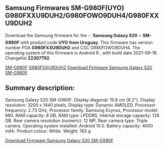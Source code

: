 <h2>Samsung Firmwares SM-G980F(UYO) G980FXXU9DUH2/G980FOWO9DUH4/G980FXXU9DUH2</h2>
Download the Samsung firmware for the ✅ <strong>Samsung Galaxy S20 </strong> ⭐ <strong>SM-G980F</strong> with product code <strong>UYO</strong> <strong> from Uruguay</strong>. This firmware has version number PDA <strong>G980FXXU9DUH2</strong> and CSC G980FOWO9DUH4. The operating system of this firmware is Android R , with build date 2021-09-16. Changelist <strong>22307792</strong>.


[SM-G980F](https://samfirm.shop/samsung/model/SM-G980F)
[G980FXXU9DUH2](https://samfirm.shop/samsung/pda/G980FXXU9DUH2)
[Download Firmware Samsung Galaxy S20 SM-G980F](https://samfirm.shop/samsung/firmware/457819)
<h2>Summary description:</h2>
<p>Samsung Galaxy S20 SM-G980F. Display diagonal: 15.8 cm (6.2"), Display resolution: 3200 x 1440 pixels, Display type: Dynamic AMOLED. Processor frequency: 2.73 GHz, Processor family: Samsung Exynos, Processor model: 990. RAM capacity: 8 GB, RAM type: LPDDR5, Internal storage capacity: 128 GB. Rear camera resolution (numeric): 12 MP, Rear camera type: Triple camera. Operating system installed: Android 10.0. Battery capacity: 4000 mAh. Product colour: White. Weight: 163 g</p>


[Download Firmware Samsung Galaxy S20 SM-G980F](https://samfirm.shop/samsung/firmware/457819)
